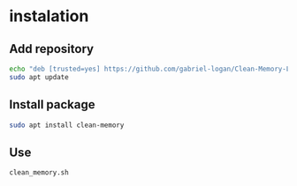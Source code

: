 # instalation

## Add repository

```bash
echo "deb [trusted=yes] https://github.com/gabriel-logan/Clean-Memory-Limpa-Ram/ package/" | sudo tee /etc/apt/sources.list.d/clean-memory.list
sudo apt update
```

## Install package

```bash
sudo apt install clean-memory
```

## Use

```bash
clean_memory.sh
```